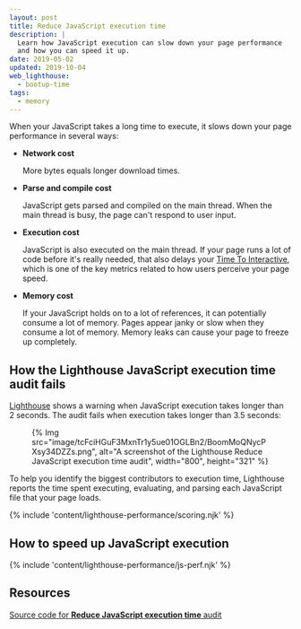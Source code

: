 ```yaml
---
layout: post
title: Reduce JavaScript execution time
description: |
  Learn how JavaScript execution can slow down your page performance
  and how you can speed it up.
date: 2019-05-02
updated: 2019-10-04
web_lighthouse:
  - bootup-time
tags:
  - memory
---
```


When your JavaScript takes a long time to execute,
it slows down your page performance in several ways:

- **Network cost**

  More bytes equals longer download times.

- **Parse and compile cost**

  JavaScript gets parsed and compiled on the main thread.
  When the main thread is busy, the page can't respond to user input.

- **Execution cost**

  JavaScript is also executed on the main thread.
  If your page runs a lot of code before it's really needed,
  that also delays your [Time To Interactive](/tti/),
  which is one of the key metrics related to how users perceive your page speed.

- **Memory cost**

  If your JavaScript holds on to a lot of references,
  it can potentially consume a lot of memory.
  Pages appear janky or slow when they consume a lot of memory.
  Memory leaks can cause your page to freeze up completely.

## How the Lighthouse JavaScript execution time audit fails

[Lighthouse](https://developer.chrome.com/docs/lighthouse/overview/)
shows a warning when JavaScript execution takes longer than 2&nbsp;seconds.
The audit fails when execution takes longer than 3.5&nbsp;seconds:

<figure>
  {% Img src="image/tcFciHGuF3MxnTr1y5ue01OGLBn2/BoomMoQNycPXsy34DZZs.png", alt="A screenshot of the Lighthouse Reduce JavaScript execution time audit", width="800", height="321" %}
</figure>

To help you identify the biggest contributors to execution time,
Lighthouse reports the time spent executing, evaluating, and parsing
each JavaScript file that your page loads.

{% include 'content/lighthouse-performance/scoring.njk' %}

## How to speed up JavaScript execution

{% include 'content/lighthouse-performance/js-perf.njk' %}

## Resources

[Source code for **Reduce JavaScript execution time** audit](https://github.com/GoogleChrome/lighthouse/blob/master/lighthouse-core/audits/bootup-time.js)
